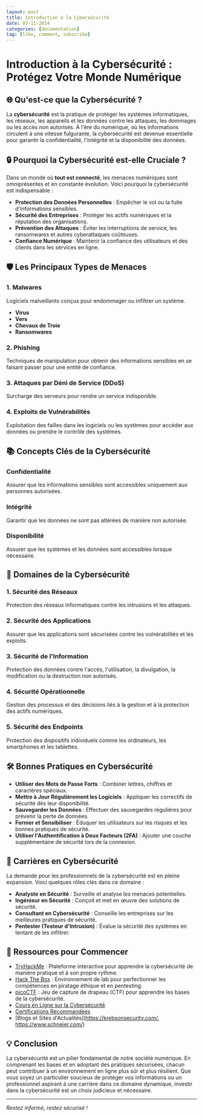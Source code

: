 ```yaml
---
layout: post
title: Introduction à la Cybersécurité
date: 07-11-2024
categories: [documentation]
tag: [like, comment, subscribe]
---
```


# Introduction à la Cybersécurité : Protégez Votre Monde Numérique

## 🌐 Qu'est-ce que la Cybersécurité ?

La **cybersécurité** est la pratique de protéger les systèmes informatiques, les réseaux, les appareils et les données contre les attaques, les dommages ou les accès non autorisés. À l'ère du numérique, où les informations circulent à une vitesse fulgurante, la cybersécurité est devenue essentielle pour garantir la confidentialité, l'intégrité et la disponibilité des données.

## 🔒 Pourquoi la Cybersécurité est-elle Cruciale ?

Dans un monde où **tout est connecté**, les menaces numériques sont omniprésentes et en constante évolution. Voici pourquoi la cybersécurité est indispensable :

- **Protection des Données Personnelles** : Empêcher le vol ou la fuite d'informations sensibles.
- **Sécurité des Entreprises** : Protéger les actifs numériques et la réputation des organisations.
- **Prévention des Attaques** : Éviter les interruptions de service, les ransomwares et autres cyberattaques coûteuses.
- **Confiance Numérique** : Maintenir la confiance des utilisateurs et des clients dans les services en ligne.

## 🛡️ Les Principaux Types de Menaces

### 1. **Malwares**
Logiciels malveillants conçus pour endommager ou infiltrer un système.
- **Virus**
- **Vers**
- **Chevaux de Troie**
- **Ransomwares**

### 2. **Phishing**
Techniques de manipulation pour obtenir des informations sensibles en se faisant passer pour une entité de confiance.

### 3. **Attaques par Déni de Service (DDoS)**
Surcharge des serveurs pour rendre un service indisponible.

### 4. **Exploits de Vulnérabilités**
Exploitation des failles dans les logiciels ou les systèmes pour accéder aux données ou prendre le contrôle des systèmes.

## 📚 Concepts Clés de la Cybersécurité

### **Confidentialité**
Assurer que les informations sensibles sont accessibles uniquement aux personnes autorisées.

### **Intégrité**
Garantir que les données ne sont pas altérées de manière non autorisée.

### **Disponibilité**
Assurer que les systèmes et les données sont accessibles lorsque nécessaire.

## 🔧 Domaines de la Cybersécurité

### 1. **Sécurité des Réseaux**
Protection des réseaux informatiques contre les intrusions et les attaques.

### 2. **Sécurité des Applications**
Assurer que les applications sont sécurisées contre les vulnérabilités et les exploits.

### 3. **Sécurité de l'Information**
Protection des données contre l'accès, l'utilisation, la divulgation, la modification ou la destruction non autorisés.

### 4. **Sécurité Opérationnelle**
Gestion des processus et des décisions liés à la gestion et à la protection des actifs numériques.

### 5. **Sécurité des Endpoints**
Protection des dispositifs individuels comme les ordinateurs, les smartphones et les tablettes.

## 🛠️ Bonnes Pratiques en Cybersécurité

- **Utiliser des Mots de Passe Forts** : Combiner lettres, chiffres et caractères spéciaux.
- **Mettre à Jour Régulièrement les Logiciels** : Appliquer les correctifs de sécurité dès leur disponibilité.
- **Sauvegarder les Données** : Effectuer des sauvegardes régulières pour prévenir la perte de données.
- **Former et Sensibiliser** : Éduquer les utilisateurs sur les risques et les bonnes pratiques de sécurité.
- **Utiliser l'Authentification à Deux Facteurs (2FA)** : Ajouter une couche supplémentaire de sécurité lors de la connexion.

## 🚀 Carrières en Cybersécurité

La demande pour les professionnels de la cybersécurité est en pleine expansion. Voici quelques rôles clés dans ce domaine :

- **Analyste en Sécurité** : Surveille et analyse les menaces potentielles.
- **Ingénieur en Sécurité** : Conçoit et met en œuvre des solutions de sécurité.
- **Consultant en Cybersécurité** : Conseille les entreprises sur les meilleures pratiques de sécurité.
- **Pentester (Testeur d'Intrusion)** : Évalue la sécurité des systèmes en tentant de les infiltrer.

## 🔗 Ressources pour Commencer

- [TryHackMe](https://tryhackme.com/) : Plateforme interactive pour apprendre la cybersécurité de manière pratique et à son propre rythme.
- [Hack The Box](https://www.hackthebox.eu/) : Environnement de lab pour perfectionner les compétences en piratage éthique et en pentesting.
- [picoCTF](https://picoctf.org/) : Jeu de capture de drapeau (CTF) pour apprendre les bases de la cybersécurité.
- [Cours en Ligne sur la Cybersécurité](https://www.coursera.org/browse/information-technology/cybersecurity)
- [Certifications Recommandées](https://www.cybrary.it/)
- [Blogs et Sites d'Actualités](https://krebsonsecurity.com/, https://www.schneier.com/)

## 💡 Conclusion

La cybersécurité est un pilier fondamental de notre société numérique. En comprenant les bases et en adoptant des pratiques sécurisées, chacun peut contribuer à un environnement en ligne plus sûr et plus résilient. Que vous soyez un particulier soucieux de protéger vos informations ou un professionnel aspirant à une carrière dans ce domaine dynamique, investir dans la cybersécurité est un choix judicieux et nécessaire.

---

*Restez informé, restez sécurisé !*
